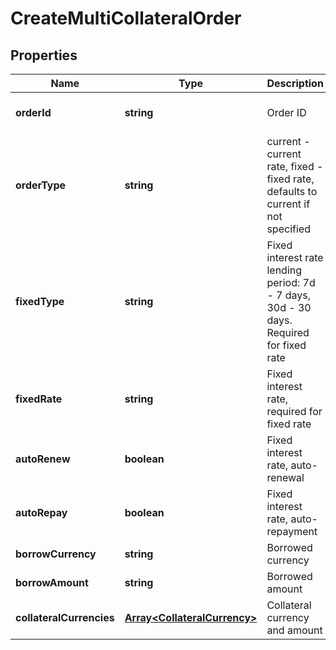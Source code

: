 # CreateMultiCollateralOrder

## Properties

Name | Type | Description | Notes
------------ | ------------- | ------------- | -------------
**orderId** | **string** | Order ID | [optional] [default to undefined]
**orderType** | **string** | current - current rate, fixed - fixed rate, defaults to current if not specified | [optional] [default to undefined]
**fixedType** | **string** | Fixed interest rate lending period: 7d - 7 days, 30d - 30 days. Required for fixed rate | [optional] [default to undefined]
**fixedRate** | **string** | Fixed interest rate, required for fixed rate | [optional] [default to undefined]
**autoRenew** | **boolean** | Fixed interest rate, auto-renewal | [optional] [default to undefined]
**autoRepay** | **boolean** | Fixed interest rate, auto-repayment | [optional] [default to undefined]
**borrowCurrency** | **string** | Borrowed currency | [default to undefined]
**borrowAmount** | **string** | Borrowed amount | [default to undefined]
**collateralCurrencies** | [**Array&lt;CollateralCurrency&gt;**](CollateralCurrency.md) | Collateral currency and amount | [optional] [default to undefined]

